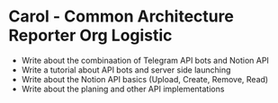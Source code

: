 # Carol - Common Architecture Reporter Org Logistic

- Write about the combinaation of Telegram API bots and Notion API
- Write a tutorial about API bots and server side launching
- Write about the Notion API basics (Upload, Create, Remove, Read)
- Write about the planing and other API implementations
